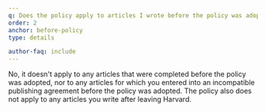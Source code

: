 ```yaml
---
q: Does the policy apply to articles I wrote before the policy was adopted?
order: 2
anchor: before-policy
type: details

author-faq: include
---
```


No, it doesn't apply to any articles that were completed before the policy was adopted, nor to any articles for which you entered into an incompatible publishing agreement before the policy was adopted. The policy also does not apply to any articles you write after leaving Harvard.
